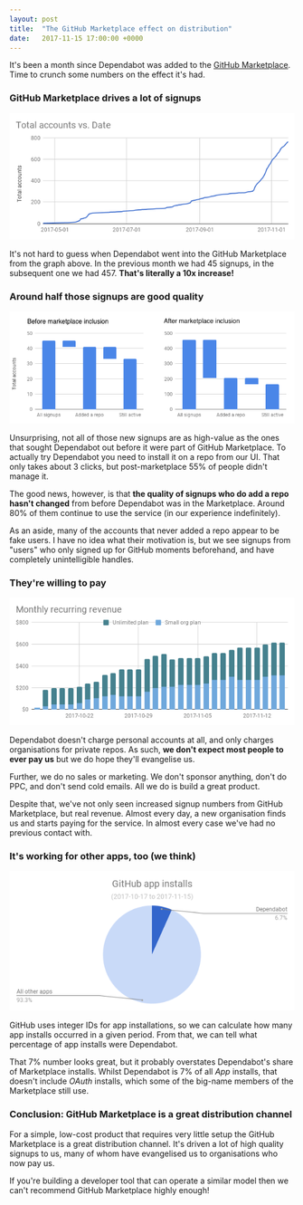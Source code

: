 ```yaml
---
layout: post
title:  "The GitHub Marketplace effect on distribution"
date:   2017-11-15 17:00:00 +0000
---
```


It's been a month since Dependabot was added to the
[GitHub Marketplace][marketplace]. Time to crunch some numbers on the effect
it's had.

### GitHub Marketplace drives a lot of signups

<img alt="Signups over time" src="/images/blog/signups-graph.png" style="margin-top: 0;">

It's not hard to guess when Dependabot went into the GitHub Marketplace from the
graph above. In the previous month we had 45 signups, in the subsequent one we
had 457. **That's literally a 10x increase!**

### Around half those signups are good quality

<img alt="Conversion rate" src="/images/blog/signups-conversion-graph.png" style="margin-top: 0;">

Unsurprising, not all of those new signups are as high-value as the ones that
sought Dependabot out before it were part of GitHub Marketplace. To actually try
Dependabot you need to install it on a repo from our UI. That only takes
about 3 clicks, but post-marketplace 55% of people didn't manage it.

The good news, however, is that **the quality of signups who do add a repo
hasn't changed** from before Dependabot was in the Marketplace.
Around 80% of them continue to use the service (in our experience indefinitely).

As an aside, many of the accounts that never added a repo appear to be fake
users. I have no idea what their motivation is, but we see signups from "users"
who only signed up for GitHub moments beforehand, and have completely
unintelligible handles.

### They're willing to pay

<img alt="Percentage of app installs" src="/images/blog/revenue-graph.png" style="margin-top: 0;">

Dependabot doesn't charge personal accounts at all, and only charges
organisations for private repos. As such, **we don't expect most people to ever
pay us** but we do hope they'll evangelise us.

Further, we do no sales or marketing. We don't sponsor anything, don't do PPC,
and don't send cold emails. All we do is build a great product.

Despite that, we've not only seen increased signup numbers from GitHub
Marketplace, but real revenue. Almost every day, a new organisation finds us and
starts paying for the service. In almost every case we've had no previous
contact with.

### It's working for other apps, too (we think)

<img alt="Percentage of app installs" src="/images/blog/app-installs-percentage.png" style="margin-top: 0;">

GitHub uses integer IDs for app installations, so we can calculate how many app
installs occurred in a given period. From that, we can tell what percentage of
app installs were Dependabot.

That 7% number looks great, but it probably overstates Dependabot's share of
Marketplace installs. Whilst Dependabot is 7% of all *App* installs, that
doesn't include *OAuth* installs, which some of the big-name members of the
Marketplace still use.

### Conclusion: GitHub Marketplace is a great distribution channel

For a simple, low-cost product that requires very little setup the GitHub
Marketplace is a great distribution channel. It's driven a lot of high quality
signups to us, many of whom have evangelised us to organisations who now pay us.

If you're building a developer tool that can operate a similar model then we
can't recommend GitHub Marketplace highly enough!

[dependabot]: https://dependabot.com
[marketplace]: https://github.com/marketplace
